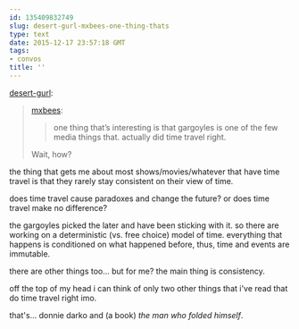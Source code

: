 ```yaml
---
id: 135409832749
slug: desert-gurl-mxbees-one-thing-thats
type: text
date: 2015-12-17 23:57:18 GMT
tags:
- convos
title: ''
---
```

<p><a class="tumblr_blog" href="http://desert-gurl.tumblr.com/post/135407492346">desert-gurl</a>:</p>
<blockquote>
<p><a class="tumblr_blog" href="http://mxbees.tumblr.com/post/135407042324">mxbees</a>:</p>
<blockquote>
<p>one thing that’s interesting is that gargoyles is one of the few media things that. actually did time travel right.</p>
</blockquote>
<p>Wait, how?</p>
</blockquote>

the thing that gets me about most shows/movies/whatever that have time travel is that they rarely stay consistent on their view of time.

does time travel cause paradoxes and change the future? or does time travel make no difference? 

the gargoyles picked the later and have been sticking with it. so there are working on a deterministic (vs. free choice) model of time. everything that happens is conditioned on what happened before, thus, time and events are immutable. 

there are other things too... but for me? the main thing is consistency.

off the top of my head i can think of only two other things that i've read that do time travel right imo.

that's... donnie darko and (a book) _the man who folded himself_.